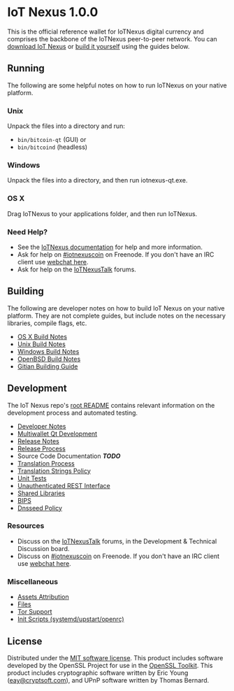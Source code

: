 IoT Nexus 1.0.0
====================

This is the official reference wallet for IoTNexus digital currency and comprises the backbone of the IoTNexus peer-to-peer network. You can [download IoT Nexus](https://www.iotnexus.org/downloads/) or [build it yourself](#building) using the guides below.

Running
---------------------
The following are some helpful notes on how to run IoTNexus on your native platform.

### Unix

Unpack the files into a directory and run:

- `bin/bitcoin-qt` (GUI) or
- `bin/bitcoind` (headless)

### Windows

Unpack the files into a directory, and then run iotnexus-qt.exe.

### OS X

Drag IoTNexus to your applications folder, and then run IoTNexus.

### Need Help?

* See the [IoTNexus documentation](https://iotnexuscoin.atlassian.net/wiki/display/DOC)
for help and more information.
* Ask for help on [#iotnexuscoin](http://webchat.freenode.net?channels=iotnexuscoin) on Freenode. If you don't have an IRC client use [webchat here](http://webchat.freenode.net?channels=iotnexuscoin).
* Ask for help on the [IoTNexusTalk](https://iotnexustalk.org/) forums.

Building
---------------------
The following are developer notes on how to build IoT Nexus on your native platform. They are not complete guides, but include notes on the necessary libraries, compile flags, etc.

- [OS X Build Notes](build-osx.md)
- [Unix Build Notes](build-unix.md)
- [Windows Build Notes](build-windows.md)
- [OpenBSD Build Notes](build-openbsd.md)
- [Gitian Building Guide](gitian-building.md)

Development
---------------------
The IoT Nexus repo's [root README](/README.md) contains relevant information on the development process and automated testing.

- [Developer Notes](developer-notes.md)
- [Multiwallet Qt Development](multiwallet-qt.md)
- [Release Notes](release-notes.md)
- [Release Process](release-process.md)
- Source Code Documentation ***TODO***
- [Translation Process](translation_process.md)
- [Translation Strings Policy](translation_strings_policy.md)
- [Unit Tests](unit-tests.md)
- [Unauthenticated REST Interface](REST-interface.md)
- [Shared Libraries](shared-libraries.md)
- [BIPS](bips.md)
- [Dnsseed Policy](dnsseed-policy.md)

### Resources
* Discuss on the [IoTNexusTalk](https://iotnexustalk.org/) forums, in the Development & Technical Discussion board.
* Discuss on [#iotnexuscoin](http://webchat.freenode.net/?channels=iotnexuscoin) on Freenode. If you don't have an IRC client use [webchat here](http://webchat.freenode.net/?channels=iotnexuscoin).

### Miscellaneous
- [Assets Attribution](assets-attribution.md)
- [Files](files.md)
- [Tor Support](tor.md)
- [Init Scripts (systemd/upstart/openrc)](init.md)

License
---------------------
Distributed under the [MIT software license](http://www.opensource.org/licenses/mit-license.php).
This product includes software developed by the OpenSSL Project for use in the [OpenSSL Toolkit](https://www.openssl.org/). This product includes
cryptographic software written by Eric Young ([eay@cryptsoft.com](mailto:eay@cryptsoft.com)), and UPnP software written by Thomas Bernard.
